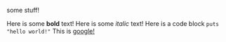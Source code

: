 
some stuff! 

Here is some **bold** text!
Here is some *italic* text!
Here is a code block ``` puts "hello world!" ```
This is [google!](https://www.google.com)

